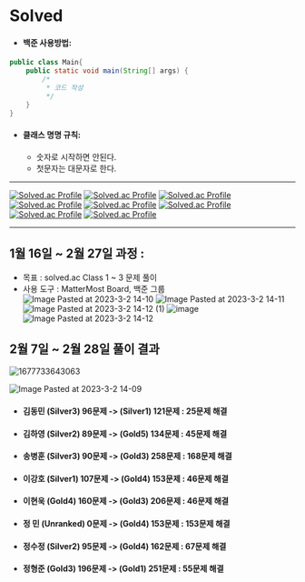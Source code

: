 # Solved

- #### 백준 사용방법: 
  
```java
public class Main{
    public static void main(String[] args) {
        /*
         * 코드 작성
         */
    }
}
```

- #### 클래스 명명 규칙:    
  - 숫자로 시작하면 안된다.
  - 첫문자는 대문자로 한다.

---

[![Solved.ac Profile](http://mazassumnida.wtf/api/v2/generate_badge?boj=anwjr41)](https://solved.ac/anwjr41)
[![Solved.ac Profile](http://mazassumnida.wtf/api/v2/generate_badge?boj=haha0691)](https://solved.ac/haha0691)
[![Solved.ac Profile](http://mazassumnida.wtf/api/v2/generate_badge?boj=thdqudgns)](https://solved.ac/thdqudgns)
[![Solved.ac Profile](http://mazassumnida.wtf/api/v2/generate_badge?boj=gleehave)](https://solved.ac/gleehave)
[![Solved.ac Profile](http://mazassumnida.wtf/api/v2/generate_badge?boj=dldnr789)](https://solved.ac/dldnr789)
[![Solved.ac Profile](http://mazassumnida.wtf/api/v2/generate_badge?boj=k3371548)](https://solved.ac/k3371548)
[![Solved.ac Profile](http://mazassumnida.wtf/api/v2/generate_badge?boj=worend365)](https://solved.ac/worend365)
[![Solved.ac Profile](http://mazassumnida.wtf/api/v2/generate_badge?boj=wjd5126)](https://solved.ac/wjd5126)

---

## 1월 16일 ~ 2월 27일 과정 :
- 목표 : solved.ac Class 1 ~ 3 문제 풀이
- 사용 도구 : MatterMost Board, 백준 그룹
![Image Pasted at 2023-3-2 14-10](https://user-images.githubusercontent.com/92148521/222338945-1ae31b75-a95d-4ee8-a2b9-b3ca3e5fbfd3.png)
![Image Pasted at 2023-3-2 14-11](https://user-images.githubusercontent.com/92148521/222338958-05c21c94-d785-4038-9777-84082221f258.png)
![Image Pasted at 2023-3-2 14-12 (1)](https://user-images.githubusercontent.com/92148521/222338986-a027a40f-5001-4da7-ab21-f56ca30aebef.png)
![image](https://user-images.githubusercontent.com/92148521/222339057-37980fba-e3c6-4c2f-aafe-d06080a26430.png)
![Image Pasted at 2023-3-2 14-12](https://user-images.githubusercontent.com/92148521/222339104-78eb6688-56a6-4661-a069-8c02daffce91.png)


## 2월 7일 ~ 2월 28일 풀이 결과  

![1677733643063](https://user-images.githubusercontent.com/92148521/222338624-744e3265-3e70-441b-961c-3b2552ad09c6.png)
   
![Image Pasted at 2023-3-2 14-09](https://user-images.githubusercontent.com/92148521/222338640-18fe1d95-26e5-45c9-b948-852c764d8957.png)

- #### 김동민 (Silver3) 96문제 -> (Silver1) 121문제 : 25문제 해결
- #### 김하영 (Silver2) 89문제 -> (Gold5) 134문제 : 45문제 해결
- #### 송병훈 (Silver3) 90문제 -> (Gold3) 258문제 : 168문제 해결
- #### 이강호 (Silver1) 107문제 -> (Gold4) 153문제 : 46문제 해결
- #### 이현욱 (Gold4) 160문제 -> (Gold3) 206문제 : 46문제 해결
- #### 정 민  (Unranked) 0문제 -> (Gold4) 153문제 : 153문제 해결
- #### 정수정 (Silver2) 95문제 -> (Gold4) 162문제 : 67문제 해결
- #### 정형준 (Gold3) 196문제 -> (Gold1) 251문제 : 55문제 해결



<!--
[![Solved.ac Profile](http://mazassumnida.wtf/api/v2/generate_badge?boj=mmnm3)](https://solved.ac/mmnm3)
[![Solved.ac Profile](http://mazassumnida.wtf/api/v2/generate_badge?boj=rkdgus4560)](https://solved.ac/rkdgus4560)
[![Solved.ac Profile](http://mazassumnida.wtf/api/v2/generate_badge?boj=rladmstj14)](https://solved.ac/rladmstj14)
[![Solved.ac Profile](http://mazassumnida.wtf/api/v2/generate_badge?boj=qag331)](https://solved.ac/qag331)
[![Solved.ac Profile](http://mazassumnida.wtf/api/v2/generate_badge?boj=songkey)](https://solved.ac/songkey)
[![Solved.ac Profile](http://mazassumnida.wtf/api/v2/generate_badge?boj=masonmount19)](https://solved.ac/masonmount19)
[![Solved.ac Profile](http://mazassumnida.wtf/api/v2/generate_badge?boj=csg1353)](https://solved.ac/csg1353)
[![Solved.ac Profile](http://mazassumnida.wtf/api/v2/generate_badge?boj=dayoung100)](https://solved.ac/dayoung100)
[![Solved.ac Profile](http://mazassumnida.wtf/api/v2/generate_badge?boj=c0mmedes7)](https://solved.ac/c0mmedes7)
[![Solved.ac Profile](http://mazassumnida.wtf/api/v2/generate_badge?boj=yeongkyo1997)](https://solved.ac/yeongkyo1997)
[![Solved.ac Profile](http://mazassumnida.wtf/api/v2/generate_badge?boj=wnsdud12365)](https://solved.ac/wnsdud12365)
[![Solved.ac Profile](http://mazassumnida.wtf/api/v2/generate_badge?boj=wjdgusaho)](https://solved.ac/wjdgusaho)
[![Solved.ac Profile](http://mazassumnida.wtf/api/v2/generate_badge?boj=trappist96)](https://solved.ac/trappist96)
[![Solved.ac Profile](http://mazassumnida.wtf/api/v2/generate_badge?boj=minseo0421)](https://solved.ac/minseo0421)
[![Solved.ac Profile](http://mazassumnida.wtf/api/v2/generate_badge?boj=uneap)](https://solved.ac/uneap)
[![Solved.ac Profile](http://mazassumnida.wtf/api/v2/generate_badge?boj=ghddbqls)](https://solved.ac/ghddbqls)
[![Solved.ac Profile](http://mazassumnida.wtf/api/v2/generate_badge?boj=suniie)](https://solved.ac/suniie)

<details>
<summary>MEMBER</summary>
<div markdown="1">
  <ul>
    <li><a href="https://github.com/SolvedMaster/Solved/tree/master/rldehdals"><strong>김동민</strong></a></li>
    <li><a href="https://github.com/SolvedMaster/Solved/tree/master/rlagkdud"><strong>김하영</strong></a></li>
    <li><a href="https://github.com/SolvedMaster/Solved/tree/master/%EC%86%A1%EB%B3%91%ED%9B%88"><strong>송병훈</strong></a></li>
    <li><a href="https://github.com/SolvedMaster/Solved/tree/master/dlrkdgh"><strong>이강호</strong></a></li>
    <li><a href="https://github.com/SolvedMaster/Solved/tree/master/dlgusdnr"><strong>이현욱</strong></a></li>
    <li><a href="https://github.com/SolvedMaster/Solved/tree/master/wjdals"><strong>정민</strong></a></li>
    <li><a href="https://github.com/SolvedMaster/Solved/tree/master/wjdtnwjd"><strong>정수정</strong></a></li>
    <li><a href="https://github.com/SolvedMaster/Solved/tree/master/wjdgudwns"><strong>정형준</strong></a></li>
  </ul>
</div>
</details> 
-->
